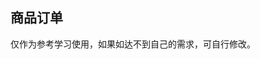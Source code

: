 ## 商品订单

<demo-model url="/vipPage/shop/order/order"></demo-model>
<template-download></template-download>

仅作为参考学习使用，如果如达不到自己的需求，可自行修改。
